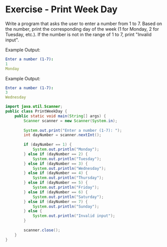 # Exercise - Print Week Day

Write a program that asks the user to enter a number from 1 to 7. Based on the number, print the corresponding day of the week (1 for Monday, 2 for Tuesday, etc.). If the number is not in the range of 1 to 7, print "Invalid input".

Example Output:

```yaml
Enter a number (1-7):
1
Monday
```

Example Output:

```yaml
Enter a number (1-7):
3
Wednesday
```

<hint title="Solution">

```java
import java.util.Scanner;
public class PrintWeekDay {
    public static void main(String[] args) {
        Scanner scanner = new Scanner(System.in);
        
        System.out.print("Enter a number (1-7): ");
        int dayNumber = scanner.nextInt();
        
        if (dayNumber == 1) {
            System.out.println("Monday");
        } else if (dayNumber == 2) {
            System.out.println("Tuesday");
        } else if (dayNumber == 3) {
            System.out.println("Wednesday");
        } else if (dayNumber == 4) {
            System.out.println("Thursday");
        } else if (dayNumber == 5) {
            System.out.println("Friday");
        } else if (dayNumber == 6) {
            System.out.println("Saturday");
        } else if (dayNumber == 7) {
            System.out.println("Sunday");
        } else {
            System.out.println("Invalid input");
        }
        
        scanner.close();
    }
}   
```